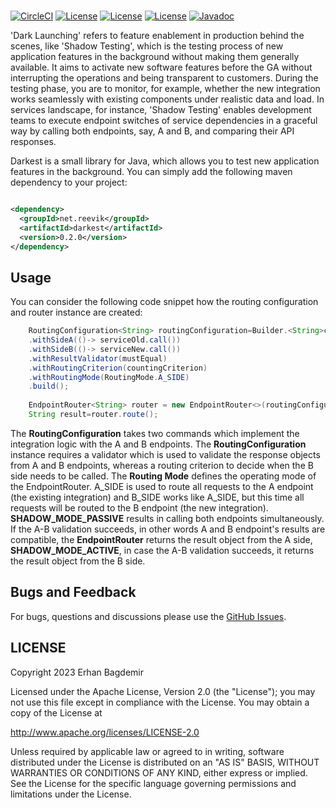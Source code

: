 <br/>

[![CircleCI](https://dl.circleci.com/status-badge/img/circleci/MijSkLN7jgimc5d7X5xmw1/Cme7KtQEisA8WcpiPBhMCP/tree/main.svg?style=svg&circle-token=7010818212d0b87edb68ac4e0ad06609d52f7426)](https://dl.circleci.com/status-badge/redirect/circleci/MijSkLN7jgimc5d7X5xmw1/Cme7KtQEisA8WcpiPBhMCP/tree/main)
[![License](https://img.shields.io/badge/License-Apache%202.0-blue.svg)](https://opensource.org/licenses/Apache-2.0)
[![License](https://img.shields.io/badge/JDK-21%20-green.svg)](https://github.com/reevik/darkest/wiki/Java-Support)
[![License](https://img.shields.io/badge/Release-0.2.0%20-green.svg)](https://central.sonatype.com/artifact/net.reevik/darkest)
[![Javadoc](https://img.shields.io/badge/Javadoc%20-green.svg)](https://reevik.github.io/darkest/)

'Dark Launching' refers to feature enablement in production behind the scenes, like 'Shadow
Testing', which is the testing process of new application features in the background without making
them generally available. It aims to activate new software features before the GA without
interrupting the operations and being transparent to customers. During the testing phase, you are to
monitor, for example, whether the new integration works seamlessly with existing components under
realistic data and load. In services landscape, for instance, 'Shadow Testing' enables development
teams to execute endpoint switches of service dependencies in a graceful way by calling both
endpoints, say, A and B, and comparing their API responses.

Darkest is a small library for Java, which allows you to test new application features in the
background. You can simply add the following maven dependency to your project:

```xml

<dependency>
  <groupId>net.reevik</groupId>
  <artifactId>darkest</artifactId>
  <version>0.2.0</version>
</dependency>
```

## Usage

You can consider the following code snippet how the routing configuration and router instance are created: 

```java
    RoutingConfiguration<String> routingConfiguration=Builder.<String>create()
    .withSideA(()-> serviceOld.call())
    .withSideB(()-> serviceNew.call())
    .withResultValidator(mustEqual)
    .withRoutingCriterion(countingCriterion)
    .withRoutingMode(RoutingMode.A_SIDE)
    .build();
    
    EndpointRouter<String> router = new EndpointRouter<>(routingConfiguration);
    String result=router.route();
```

The **RoutingConfiguration** takes two commands which implement the integration logic with the A and B endpoints. The **RoutingConfiguration** instance requires a validator which is used to validate the response objects from A and B endpoints, whereas a routing criterion to decide when the B side needs to 
be called. The **Routing Mode** defines the operating mode of the EndpointRouter. A_SIDE is used to route all requests to the A endpoint (the existing integration) and B_SIDE works like A_SIDE, but this time all requests will be routed to the B endpoint (the new integration). **SHADOW_MODE_PASSIVE** results in calling both endpoints simultaneously. If the A-B validation succeeds, in other words A and B endpoint's results are compatible, the **EndpointRouter** returns the result object from the A side, **SHADOW_MODE_ACTIVE**, in case the A-B validation succeeds, it returns the result object from the B side.

## Bugs and Feedback

For bugs, questions and discussions please use
the [GitHub Issues](https://github.com/notingolmo/darkest/issues).

 
## LICENSE

Copyright 2023 Erhan Bagdemir

Licensed under the Apache License, Version 2.0 (the "License");
you may not use this file except in compliance with the License.
You may obtain a copy of the License at

http://www.apache.org/licenses/LICENSE-2.0

Unless required by applicable law or agreed to in writing, software
distributed under the License is distributed on an "AS IS" BASIS,
WITHOUT WARRANTIES OR CONDITIONS OF ANY KIND, either express or implied.
See the License for the specific language governing permissions and
limitations under the License.

[license]:LICENSE-2.0.txt
[license img]:https://img.shields.io/badge/License-Apache%202-blue.svg

